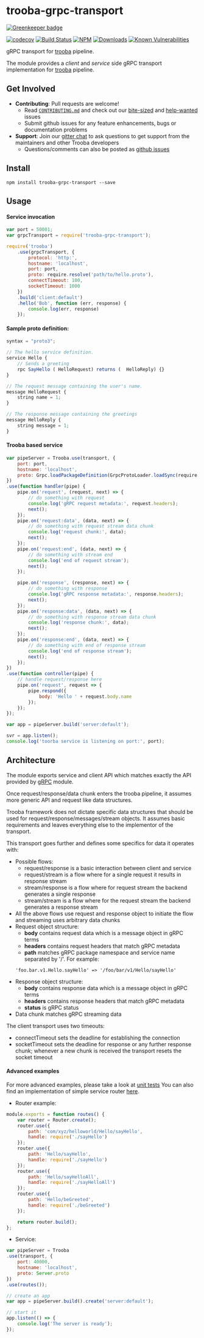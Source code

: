 # trooba-grpc-transport

[![Greenkeeper badge](https://badges.greenkeeper.io/trooba/trooba-grpc-transport.svg)](https://greenkeeper.io/)

[![codecov](https://codecov.io/gh/trooba/trooba-grpc-transport/branch/master/graph/badge.svg)](https://codecov.io/gh/trooba/trooba-grpc-transport)
[![Build Status](https://travis-ci.org/trooba/trooba-grpc-transport.svg?branch=master)](https://travis-ci.org/trooba/trooba-grpc-transport) [![NPM](https://img.shields.io/npm/v/trooba-grpc-transport.svg)](https://www.npmjs.com/package/trooba-grpc-transport)
[![Downloads](https://img.shields.io/npm/dm/trooba-grpc-transport.svg)](http://npm-stat.com/charts.html?package=trooba-grpc-transport)
[![Known Vulnerabilities](https://snyk.io/test/github/trooba/trooba-grpc-transport/badge.svg)](https://snyk.io/test/github/trooba/trooba-grpc-transport)

gRPC transport for [trooba](https://github.com/trooba/trooba) pipeline.

The module provides a *client* and *service* side gRPC transport implementation for [trooba](https://github.com/trooba/trooba) pipeline.

## Get Involved

- **Contributing**: Pull requests are welcome!
    - Read [`CONTRIBUTING.md`](.github/CONTRIBUTING.md) and check out our [bite-sized](https://github.com/trooba/trooba-grpc-transport/issues?q=is%3Aissue+is%3Aopen+label%3Adifficulty%3Abite-sized) and [help-wanted](https://github.com/trooba/trooba-grpc-transport/issues?q=is%3Aissue+is%3Aopen+label%3Astatus%3Ahelp-wanted) issues
    - Submit github issues for any feature enhancements, bugs or documentation problems
- **Support**: Join our [gitter chat](https://gitter.im/trooba) to ask questions to get support from the maintainers and other Trooba developers
    - Questions/comments can also be posted as [github issues](https://github.com/trooba/trooba-grpc-transport/issues)

## Install

```
npm install trooba-grpc-transport --save
```

## Usage

#### Service invocation

```js
var port = 50001;
var grpcTransport = require('trooba-grpc-transport');

require('trooba')
    .use(grpcTransport, {
        protocol: 'http:',
        hostname: 'localhost',
        port: port,
        proto: require.resolve('path/to/hello.proto'),
        connectTimeout: 100,
        socketTimeout: 1000
    })
    .build('client:default')
    .hello('Bob', function (err, response) {
        console.log(err, response)
    });
```

#### Sample proto definition:

```js
syntax = "proto3";

// The hello service definition.
service Hello {
    // Sends a greeting
    rpc SayHello ( HelloRequest) returns (  HelloReply) {}
}

// The request message containing the user's name.
message HelloRequest {
    string name = 1;
}

// The response message containing the greetings
message HelloReply {
    string message = 1;
}

```

#### Trooba based service

```js
var pipeServer = Trooba.use(transport, {
    port: port,
    hostname: 'localhost',
    proto: Grpc.loadPackageDefinition(GrpcProtoLoader.loadSync(require.resolve('./path/to/hello.proto')))
})
.use(function handler(pipe) {
    pipe.on('request', (request, next) => {
        // do something with request
        console.log('gRPC request metadata:', request.headers);
        next();
    });
    pipe.on('request:data', (data, next) => {
        // do something with request stream data chunk
        console.log('request chunk:', data);
        next();
    });
    pipe.on('request:end', (data, next) => {
        // do something with stream end
        console.log('end of request stream');
        next();
    });

    pipe.on('response', (response, next) => {
        // do something with response
        console.log('gRPC response metadata:', response.headers);
        next();
    });
    pipe.on('response:data', (data, next) => {
        // do something with response stream data chunk
        console.log('response chunk:', data);
        next();
    });
    pipe.on('response:end', (data, next) => {
        // do something with end of response stream
        console.log('end of response stream');
        next();
    });
})
.use(function controller(pipe) {
    // handle request/response here
    pipe.on('request', request => {
        pipe.respond({
            body: 'Hello ' + request.body.name
        });
    });
});

var app = pipeServer.build('server:default');

svr = app.listen();
console.log('toorba service is listening on port:', port);
```

## Architecture

The module exports service and client API which matches exactly the API provided by [gRPC](https://github.com/grpc/grpc/tree/master/src/node) module.

Once request/response/data chunk enters the trooba pipeline, it assumes more generic API and request like data structures.

Trooba framework does not dictate specific data structures that should be used for request/response/messages/stream objects. It assumes basic requirements and leaves everything else to the implementor of the transport.

This transport goes further and defines some specifics for data it operates with:
* Possible flows:
  * request/response is a basic interaction between client and service
  * request/stream is a flow where for a single request it results in response stream
  * stream/response is a flow where for request stream the backend generates a single response
  * stream/stream is a flow where for the request stream the backend generates a response stream
* All the above flows use request and response object to initiate the flow and streaming uses arbitrary data chunks
* Request object structure:
  * **body** contains request data which is a message object in gRPC terms
  * **headers** contains request headers that match gRPC metadata
  * **path** matches gRPC package namespace and service name separated by '/'. For example:
  ```
  'foo.bar.v1.Hello.sayHello' => '/foo/bar/v1/Hello/sayHello'
  ```
* Response object structure:
  * **body** contains response data which is a message object in gRPC terms
  * **headers** contains response headers that match gRPC metadata
  * **status** is gRPC status
* Data chunk matches gRPC streaming data

The client transport uses two timeouts:
* connectTimeout sets the deadline for establishing the connection
* socketTimeout sets the deadline for response or any further response chunk; whenever a new chunk is received the transport resets the socket timeout

#### Advanced examples

For more advanced examples, please take a look at [unit tests](test)
You can also find an implementation of simple service router [here](test/fixtures/server).

* Router example:

```js
module.exports = function routes() {
    var router = Router.create();
    router.use({
        path: 'com/xyz/helloworld/Hello/sayHello',
        handle: require('./sayHello')
    });
    router.use({
        path: 'Hello/sayHello',
        handle: require('./sayHello')
    });
    router.use({
        path: 'Hello/sayHelloAll',
        handle: require('./sayHelloAll')
    });
    router.use({
        path: 'Hello/beGreeted',
        handle: require('./beGreeted')
    });

    return router.build();
};
```

* Service:

```js
var pipeServer = Trooba
.use(transport, {
    port: 40000,
    hostname: 'localhost',
    proto: Server.proto
})
.use(routes());

// create an app
var app = pipeServer.build().create('server:default');

// start it
app.listen(() => {
    console.log('The server is ready');
});
```
